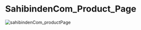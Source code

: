 # SahibindenCom_Product_Page

![sahibindenCom_productPage](https://github.com/furkanayyildiz/Android_Projects/assets/59210754/2635ac38-f391-4f03-a205-ffbd23ee861c)
